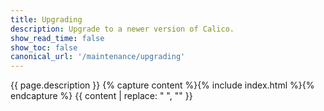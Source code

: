 ```yaml
---
title: Upgrading
description: Upgrade to a newer version of Calico. 
show_read_time: false
show_toc: false
canonical_url: '/maintenance/upgrading'
---
```

{{ page.description }}
{% capture content %}{% include index.html %}{% endcapture %}
{{ content | replace: "    ", "" }}

